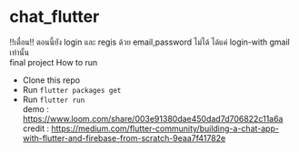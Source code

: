 # chat_flutter
!!เตื่อน!! ตอนนี้ยัง login และ regis ด้วย email,password ไม่ได้ ได้แค่ login-with gmail เท่านั้น
<br>final project
 How to run
* Clone this repo
* Run `flutter packages get`
* Run `flutter run`
<br>demo : https://www.loom.com/share/003e91380dae450dad7d706822c11a6a
<br>credit : https://medium.com/flutter-community/building-a-chat-app-with-flutter-and-firebase-from-scratch-9eaa7f41782e
